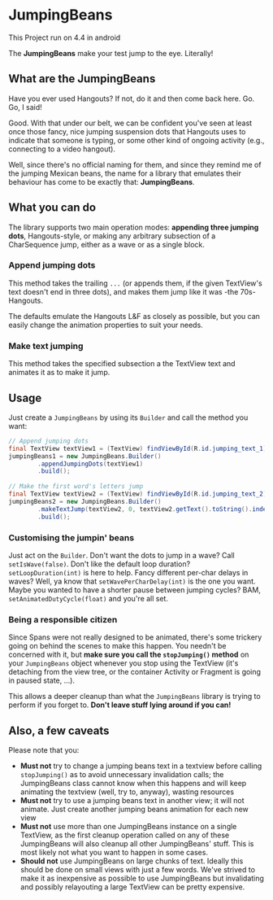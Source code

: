 JumpingBeans
============
This Project run on 4.4 in android


The **JumpingBeans** make your test jump to the eye. Literally!

## What are the JumpingBeans
Have you ever used Hangouts? If not, do it and then come back here. Go. Go, I said!

Good. With that under our belt, we can be confident you've seen at least once those fancy,
nice jumping suspension dots that Hangouts uses to indicate that someone is typing, or some
other kind of ongoing activity (e.g., connecting to a video hangout).

Well, since there's no official naming for them, and since they remind me of the jumping
Mexican beans, the name for a library that emulates their behaviour has come to be exactly
that: **JumpingBeans**.


## What you can do
The library supports two main operation modes: **appending three jumping dots**,
Hangouts-style, or making any arbitrary subsection of a CharSequence jump, either as a
wave or as a single block.

### Append jumping dots
This method takes the trailing `...` (or appends them, if the given TextView's text
doesn't end in three dots), and makes them jump like it was -the 70s- Hangouts.

The defaults emulate the Hangouts L&F as closely as possible, but you can easily change
the animation properties to suit your needs.

### Make text jumping
This method takes the specified subsection a the TextView text and animates it as to
make it jump.

## Usage
Just create a `JumpingBeans` by using its `Builder` and call the method you want:

```java
// Append jumping dots
final TextView textView1 = (TextView) findViewById(R.id.jumping_text_1);
jumpingBeans1 = new JumpingBeans.Builder()
        .appendJumpingDots(textView1)
        .build();
        
// Make the first word's letters jump
final TextView textView2 = (TextView) findViewById(R.id.jumping_text_2);
jumpingBeans2 = new JumpingBeans.Builder()
        .makeTextJump(textView2, 0, textView2.getText().toString().indexOf(' '))
        .build();
```

### Customising the jumpin' beans
Just act on the `Builder`. Don't want the dots to jump in a wave? Call 
`setIsWave(false)`. Don't like the default loop duration? `setLoopDuration(int)`
is here to help. Fancy different per-char delays in waves? Well, ya know that
`setWavePerCharDelay(int)` is the one you want. Maybe you wanted to have a
shorter pause between jumping cycles? BAM, `setAnimatedDutyCycle(float)` and
you're all set.

### Being a responsible citizen
Since Spans were not really designed to be animated, there's some trickery
going on behind the scenes to make this happen. You needn't be concerned with it,
but **make sure you call the `stopJumping()` method** on your `JumpingBeans` object
whenever you stop using the TextView (it's detaching from the view tree, or the
container Activity or Fragment is going in paused state, ...).

This allows a deeper cleanup than what the `JumpingBeans` library is trying to
perform if you forget to. **Don't leave stuff lying around if you can!**

## Also, a few caveats
Please note that you:

 * **Must not** try to change a jumping beans text in a textview before calling
   `stopJumping()` as to avoid unnecessary invalidation calls;
   the JumpingBeans class cannot know when this happens and will keep
   animating the textview (well, try to, anyway), wasting resources
 * **Must not** try to use a jumping beans text in another view; it will not
   animate. Just create another jumping beans animation for each new
   view
 * **Must not** use more than one JumpingBeans instance on a single TextView, as
   the first cleanup operation called on any of these JumpingBeans will also cleanup
   all other JumpingBeans' stuff. This is most likely not what you want to happen in
   some cases.
 * **Should not** use JumpingBeans on large chunks of text. Ideally this should
   be done on small views with just a few words. We've strived to make it as inexpensive
   as possible to use JumpingBeans but invalidating and possibly relayouting a large
   TextView can be pretty expensive.